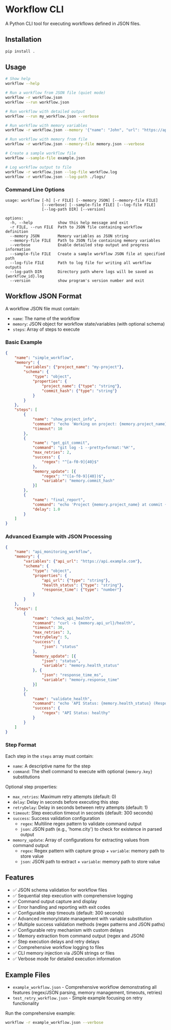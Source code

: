 # Workflow CLI

A Python CLI tool for executing workflows defined in JSON files.

## Installation

```bash
pip install .
```

## Usage

```bash
# Show help
workflow --help

# Run a workflow from JSON file (quiet mode)
workflow -r workflow.json
workflow --run workflow.json

# Run workflow with detailed output
workflow --run my_workflow.json --verbose

# Run workflow with memory variables
workflow -r workflow.json --memory '{"name": "John", "url": "https://api.example.com"}'

# Run workflow with memory from file
workflow -r workflow.json --memory-file memory.json --verbose

# Create a sample workflow file
workflow --sample-file example.json

# Log workflow output to file
workflow -r workflow.json --log-file workflow.log
workflow -r workflow.json --log-path ./logs/
```

### Command Line Options

```
usage: workflow [-h] [-r FILE] [--memory JSON] [--memory-file FILE]
                [--verbose] [--sample-file FILE] [--log-file FILE]
                [--log-path DIR] [--version]

options:
  -h, --help           show this help message and exit
  -r FILE, --run FILE  Path to JSON file containing workflow definition
  --memory JSON        Memory variables as JSON string
  --memory-file FILE   Path to JSON file containing memory variables
  --verbose            Enable detailed step output and progress information
  --sample-file FILE   Create a sample workflow JSON file at specified path
  --log-file FILE      Path to log file for writing all workflow outputs
  --log-path DIR       Directory path where logs will be saved as {workflow_id}.log
  --version            show program's version number and exit
```

## Workflow JSON Format

A workflow JSON file must contain:

- `name`: The name of the workflow
- `memory`: JSON object for workflow state/variables (with optional schema)
- `steps`: Array of steps to execute

### Basic Example

```json
{
    "name": "simple_workflow",
    "memory": {
        "variables": {"project_name": "my-project"},
        "schema": {
            "type": "object",
            "properties": {
                "project_name": {"type": "string"},
                "commit_hash": {"type": "string"}
            }
        }
    },
    "steps": [
        {
            "name": "show_project_info",
            "command": "echo 'Working on project: {memory.project_name}'",
            "timeout": 10
        },
        {
            "name": "get_git_commit",
            "command": "git log -1 --pretty=format:'%H'",
            "max_retries": 2,
            "success": {
                "regex": "^[a-f0-9]{40}$"
            },
            "memory_update": [{
                "regex": "^([a-f0-9]{40})$",
                "variable": "memory.commit_hash"
            }]
        },
        {
            "name": "final_report",
            "command": "echo 'Project {memory.project_name} at commit {memory.commit_hash}'",
            "delay": 1.0
        }
    ]
}
```

### Advanced Example with JSON Processing

```json
{
    "name": "api_monitoring_workflow",
    "memory": {
        "variables": {"api_url": "https://api.example.com"},
        "schema": {
            "type": "object", 
            "properties": {
                "api_url": {"type": "string"},
                "health_status": {"type": "string"},
                "response_time": {"type": "number"}
            }
        }
    },
    "steps": [
        {
            "name": "check_api_health",
            "command": "curl -s {memory.api_url}/health",
            "timeout": 30,
            "max_retries": 3,
            "retryDelay": 5,
            "success": {
                "json": "status"
            },
            "memory_update": [{
                "json": "status",
                "variable": "memory.health_status"
            }, {
                "json": "response_time_ms", 
                "variable": "memory.response_time"
            }]
        },
        {
            "name": "validate_health",
            "command": "echo 'API Status: {memory.health_status} (Response: {memory.response_time}ms)'",
            "success": {
                "regex": "API Status: healthy"
            }
        }
    ]
}
```

### Step Format

Each step in the `steps` array must contain:

- `name`: A descriptive name for the step
- `command`: The shell command to execute with optional `{memory.key}` substitutions

Optional step properties:
- `max_retries`: Maximum retry attempts (default: 0)
- `delay`: Delay in seconds before executing this step
- `retryDelay`: Delay in seconds between retry attempts (default: 1)
- `timeout`: Step execution timeout in seconds (default: 300 seconds)
- `success`: Success validation configuration
  - `regex`: Multiline regex pattern to validate command output
  - `json`: JSON path (e.g., 'home.city') to check for existence in parsed output
- `memory_update`: Array of configurations for extracting values from command output
  - `regex`: Regex pattern with capture group + `variable`: memory path to store value
  - `json`: JSON path to extract + `variable`: memory path to store value

## Features

- ✅ JSON schema validation for workflow files
- ✅ Sequential step execution with comprehensive logging
- ✅ Command output capture and display
- ✅ Error handling and reporting with exit codes
- ✅ Configurable step timeouts (default: 300 seconds)
- ✅ Advanced memory/state management with variable substitution
- ✅ Multiple success validation methods (regex patterns and JSON paths)
- ✅ Configurable retry mechanism with custom delays
- ✅ Memory extraction from command output (regex and JSON)
- ✅ Step execution delays and retry delays
- ✅ Comprehensive workflow logging to files
- ✅ CLI memory injection via JSON strings or files
- ✅ Verbose mode for detailed execution information

## Example Files

- `example_workflow.json` - Comprehensive workflow demonstrating all features (regex/JSON parsing, memory management, timeouts, retries)
- `test_retry_workflow.json` - Simple example focusing on retry functionality

Run the comprehensive example:
```bash
workflow -r example_workflow.json --verbose
```